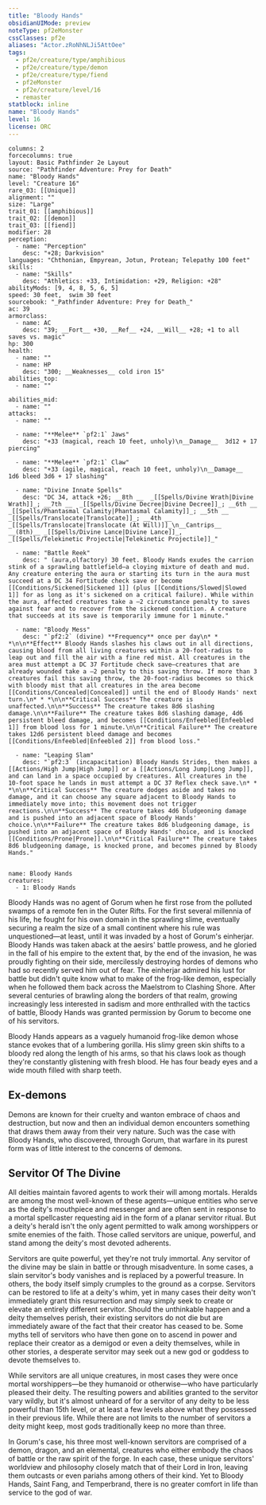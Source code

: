 ```yaml
---
title: "Bloody Hands"
obsidianUIMode: preview
noteType: pf2eMonster
cssClasses: pf2e
aliases: "Actor.zRoNhNLJi5AttOee" 
tags:
  - pf2e/creature/type/amphibious
  - pf2e/creature/type/demon
  - pf2e/creature/type/fiend
  - pf2eMonster
  - pf2e/creature/level/16
  - remaster
statblock: inline
name: "Bloody Hands"
level: 16
license: ORC
---
```


```statblock
columns: 2
forcecolumns: true
layout: Basic Pathfinder 2e Layout
source: "Pathfinder Adventure: Prey for Death"
name: "Bloody Hands"
level: "Creature 16"
rare_03: [[Unique]]
alignment: ""
size: "Large"
trait_01: [[amphibious]]
trait_02: [[demon]]
trait_03: [[fiend]]
modifier: 28
perception:
  - name: "Perception"
    desc: "+28; Darkvision"
languages: "Chthonian, Empyrean, Jotun, Protean; Telepathy 100 feet"
skills:
  - name: "Skills"
    desc: "Athletics: +33, Intimidation: +29, Religion: +28"
abilityMods: [9, 4, 8, 5, 6, 5]
speed: 30 feet,  swim 30 feet
sourcebook: "_Pathfinder Adventure: Prey for Death_"
ac: 39
armorclass:
  - name: AC
    desc: "39; __Fort__ +30, __Ref__ +24, __Will__ +28; +1 to all saves vs. magic"
hp: 300
health:
  - name: ""
  - name: HP
    desc: "300; __Weaknesses__ cold iron 15"
abilities_top:
  - name: ""

abilities_mid:
  - name: ""
attacks:
  - name: ""

  - name: "**Melee** `pf2:1` Jaws"
    desc: "+33 (magical, reach 10 feet, unholy)\n__Damage__  3d12 + 17 piercing"

  - name: "**Melee** `pf2:1` Claw"
    desc: "+33 (agile, magical, reach 10 feet, unholy)\n__Damage__  1d6 bleed 3d6 + 17 slashing"

  - name: "Divine Innate Spells"
    desc: "DC 34, attack +26; __8th __  _[[Spells/Divine Wrath|Divine Wrath]]_; __7th __  _[[Spells/Divine Decree|Divine Decree]]_; __6th __  _[[Spells/Phantasmal Calamity|Phantasmal Calamity]]_; __5th __  _[[Spells/Translocate|Translocate]]_; __4th __  _[[Spells/Translocate|Translocate (At Will)]]_\n__Cantrips__  __(8th)__ _[[Spells/Divine Lance|Divine Lance]]_, _[[Spells/Telekinetic Projectile|Telekinetic Projectile]]_"

  - name: "Battle Reek"
    desc: " (aura,olfactory) 30 feet. Bloody Hands exudes the carrion stink of a sprawling battlefield—a cloying mixture of death and mud. Any creature entering the aura or starting its turn in the aura must succeed at a DC 34 Fortitude check save or become [[Conditions/Sickened|Sickened 1]] (plus [[Conditions/Slowed|Slowed 1]] for as long as it's sickened on a critical failure). While within the aura, affected creatures take a –2 circumstance penalty to saves against fear and to recover from the sickened condition. A creature that succeeds at its save is temporarily immune for 1 minute."

  - name: "Bloody Mess"
    desc: "`pf2:2` (divine) **Frequency** once per day\n* * *\n\n**Effect** Bloody Hands slashes his claws out in all directions, causing blood from all living creatures within a 20-foot-radius to leap out and fill the air with a fine red mist. All creatures in the area must attempt a DC 37 Fortitude check save—creatures that are already wounded take a –2 penalty to this saving throw. If more than 3 creatures fail this saving throw, the 20-foot-radius becomes so thick with bloody mist that all creatures in the area become [[Conditions/Concealed|Concealed]] until the end of Bloody Hands' next turn.\n* * *\n\n**Critical Success** The creature is unaffected.\n\n**Success** The creature takes 8d6 slashing damage.\n\n**Failure** The creature takes 8d6 slashing damage, 4d6 persistent bleed damage, and becomes [[Conditions/Enfeebled|Enfeebled 1]] from blood loss for 1 minute.\n\n**Critical Failure** The creature takes 12d6 persistent bleed damage and becomes [[Conditions/Enfeebled|Enfeebled 2]] from blood loss."

  - name: "Leaping Slam"
    desc: "`pf2:3` (incapacitation) Bloody Hands Strides, then makes a [[Actions/High Jump|High Jump]] or a [[Actions/Long Jump|Long Jump]], and can land in a space occupied by creatures. All creatures in the 10-foot space he lands in must attempt a DC 37 Reflex check save.\n* * *\n\n**Critical Success** The creature dodges aside and takes no damage, and it can choose any square adjacent to Bloody Hands to immediately move into; this movement does not trigger reactions.\n\n**Success** The creature takes 4d6 bludgeoning damage and is pushed into an adjacent space of Bloody Hands' choice.\n\n**Failure** The creature takes 8d6 bludgeoning damage, is pushed into an adjacent space of Bloody Hands' choice, and is knocked [[Conditions/Prone|Prone]].\n\n**Critical Failure** The creature takes 8d6 bludgeoning damage, is knocked prone, and becomes pinned by Bloody Hands."
 
```

```encounter-table
name: Bloody Hands
creatures:
  - 1: Bloody Hands
```



Bloody Hands was no agent of Gorum when he first rose from the polluted swamps of a remote fen in the Outer Rifts. For the first several millennia of his life, he fought for his own domain in the sprawling slime, eventually securing a realm the size of a small continent where his rule was unquestioned—at least, until it was invaded by a host of Gorum's einherjar. Bloody Hands was taken aback at the aesirs' battle prowess, and he gloried in the fall of his empire to the extent that, by the end of the invasion, he was proudly fighting on their side, mercilessly destroying hordes of demons who had so recently served him out of fear. The einherjar admired his lust for battle but didn't quite know what to make of the frog-like demon, especially when he followed them back across the Maelstrom to Clashing Shore. After several centuries of brawling along the borders of that realm, growing increasingly less interested in sadism and more enthralled with the tactics of battle, Bloody Hands was granted permission by Gorum to become one of his servitors.

Bloody Hands appears as a vaguely humanoid frog-like demon whose stance evokes that of a lumbering gorilla. His slimy green skin shifts to a bloody red along the length of his arms, so that his claws look as though they're constantly glistening with fresh blood. He has four beady eyes and a wide mouth filled with sharp teeth.

## Ex-demons

Demons are known for their cruelty and wanton embrace of chaos and destruction, but now and then an individual demon encounters something that draws them away from their very nature. Such was the case with Bloody Hands, who discovered, through Gorum, that warfare in its purest form was of little interest to the concerns of demons.

## Servitor Of The Divine

All deities maintain favored agents to work their will among mortals. Heralds are among the most well-known of these agents—unique entities who serve as the deity's mouthpiece and messenger and are often sent in response to a mortal spellcaster requesting aid in the form of a planar servitor ritual. But a deity's herald isn't the only agent permitted to walk among worshippers or smite enemies of the faith. Those called servitors are unique, powerful, and stand among the deity's most devoted adherents.

Servitors are quite powerful, yet they're not truly immortal. Any servitor of the divine may be slain in battle or through misadventure. In some cases, a slain servitor's body vanishes and is replaced by a powerful treasure. In others, the body itself simply crumples to the ground as a corpse. Servitors can be restored to life at a deity's whim, yet in many cases their deity won't immediately grant this resurrection and may simply seek to create or elevate an entirely different servitor. Should the unthinkable happen and a deity themselves perish, their existing servitors do not die but are immediately aware of the fact that their creator has ceased to be. Some myths tell of servitors who have then gone on to ascend in power and replace their creator as a demigod or even a deity themselves, while in other stories, a desperate servitor may seek out a new god or goddess to devote themselves to.

While servitors are all unique creatures, in most cases they were once mortal worshippers—be they humanoid or otherwise—who have particularly pleased their deity. The resulting powers and abilities granted to the servitor vary wildly, but it's almost unheard of for a servitor of any deity to be less powerful than 15th level, or at least a few levels above what they possessed in their previous life. While there are not limits to the number of servitors a deity might keep, most gods traditionally keep no more than three.

In Gorum's case, his three most well-known servitors are comprised of a demon, dragon, and an elemental, creatures who either embody the chaos of battle or the raw spirit of the forge. In each case, these unique servitors' worldview and philosophy closely match that of their Lord in Iron, leaving them outcasts or even pariahs among others of their kind. Yet to Bloody Hands, Saint Fang, and Temperbrand, there is no greater comfort in life than service to the god of war.
